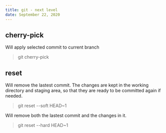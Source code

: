 ```yaml
---
title: git - next level
date: September 22, 2020
---
```


## cherry-pick
Will apply selected commit to current branch

> git cherry-pick <commit-hash>

## reset

Will remove the lastest commit. The changes are kept in the working directory and staging area, so that they are ready to be committed again if needed.
> git reset --soft HEAD~1

Will remove both the lastest commit and the changes in it.
> git reset --hard HEAD~1